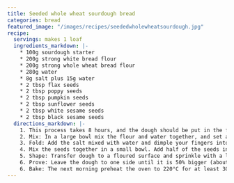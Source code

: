 ```yaml
---
title: Seeded whole wheat sourdough bread
categories: bread
featured_image: "/images/recipes/seededwholewheatsourdough.jpg"
recipe:
  servings: makes 1 loaf
  ingredients_markdown: |-
    * 100g sourdough starter
    * 200g strong white bread flour
    * 200g strong whole wheat bread flour
    * 280g water
    * 8g salt plus 15g water
    * 2 tbsp flax seeds
    * 2 tbsp poppy seeds
    * 2 tbsp pumpkin seeds
    * 2 tbsp sunflower seeds
    * 2 tbsp white sesame seeds
    * 2 tbsp black sesame seeds
  directions_markdown: |-
    1. This process takes 8 hours, and the dough should be put in the fridge to prove overnight.
    2. Mix: In a large bowl mix the flour and water together, and set aside for at least one hour at room temperature. Then add the starter and mix well, until all the ingredients come together into a large ball. Cover and let the dough rest at room temperature for 1-2 hours – this process is called Autolyse.
    3. Fold: Add the salt mixed with water and dimple your fingers into the dough to allow the salty water and salt to distribute evenly throughout the dough. Leave for 10 minutes. Next, wet your hands then lift and fold the dough over, do a quarter turn of the bowl and repeat three more times. Repeat 3 times at 30 minute intervals with a final 15 minute rest at the end.
    4. Mix the seeds together in a small bowl. Add half of the seeds into the dough by flattening and folding the mixed seeds into the dough. Repeat until seeds are evenly distributed into the dough. 
    5. Shape: Transfer dough to a floured surface and sprinkle with a little flour. Shape into a tight ball by folding the edges over to the centre. Turn the dough over and push the dough back and forth to create a tight ball. Lightly press the dough and then dip it into the remaining mixed seeds in the shallow bowl. Swirl the dough to cover it evenly with seeds.
    6. Prove: Leave the dough to one side until it is 50% bigger (about 4 hours in a warm place), then transfer to the fridge and leave to prove there for 8 – 12 hours.
    6. Bake: The next morning preheat the oven to 220°C for at least 30 minutes before ready to bake. Place a baking stone in the oven and a large pan of boiling water underneath, or use a bowl with a lid and preheat the lid in the oven. The hydration helps to form the crust. Once heated, remove the baking stone or lid from the oven, and dust with a fine layer of flour. Place your dough onto the baking stone or lid, and slash the top a few times with a sharp kinfe. Cover with the bowl if using. Bake for 1 hour. Turn the heat down to 180°C and remove the bowl if using, and bake for another 10-15 minutes to form a darker crust. Leave to cool completely before slicing, and if possible, leave for a day to let the full flavour develop.
---
```

